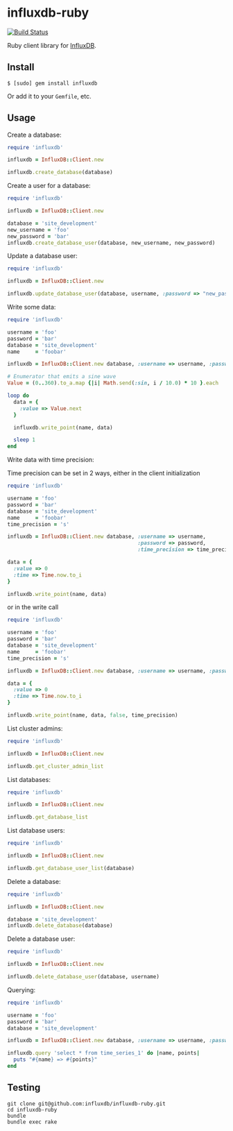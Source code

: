 influxdb-ruby
=============

[![Build Status](https://travis-ci.org/influxdb/influxdb-ruby.png?branch=master)](https://travis-ci.org/influxdb/influxdb-ruby)

Ruby client library for [InfluxDB](http://influxdb.org/).

Install
-------

```
$ [sudo] gem install influxdb
```

Or add it to your `Gemfile`, etc.

Usage
-----

Create a database:

``` ruby
require 'influxdb'

influxdb = InfluxDB::Client.new

influxdb.create_database(database)
```

Create a user for a database:

``` ruby
require 'influxdb'

influxdb = InfluxDB::Client.new

database = 'site_development'
new_username = 'foo'
new_password = 'bar'
influxdb.create_database_user(database, new_username, new_password)
```

Update a database user:

``` ruby
require 'influxdb'

influxdb = InfluxDB::Client.new

influxdb.update_database_user(database, username, :password => "new_password")
```

Write some data:

``` ruby
require 'influxdb'

username = 'foo'
password = 'bar'
database = 'site_development'
name     = 'foobar'

influxdb = InfluxDB::Client.new database, :username => username, :password => password

# Enumerator that emits a sine wave
Value = (0..360).to_a.map {|i| Math.send(:sin, i / 10.0) * 10 }.each

loop do
  data = {
    :value => Value.next
  }

  influxdb.write_point(name, data)

  sleep 1
end
```

Write data with time precision:

Time precision can be set in 2 ways, either in the client initialization

``` ruby
require 'influxdb'

username = 'foo'
password = 'bar'
database = 'site_development'
name     = 'foobar'
time_precision = 's'

influxdb = InfluxDB::Client.new database, :username => username,
                                          :password => password, 
                                          :time_precision => time_precision

data = {
  :value => 0
  :time => Time.now.to_i
}

influxdb.write_point(name, data)
```
or in the write call

``` ruby
require 'influxdb'

username = 'foo'
password = 'bar'
database = 'site_development'
name     = 'foobar'
time_precision = 's'

influxdb = InfluxDB::Client.new database, :username => username, :password => password

data = {
  :value => 0
  :time => Time.now.to_i
}

influxdb.write_point(name, data, false, time_precision)
```


List cluster admins:

``` ruby
require 'influxdb'

influxdb = InfluxDB::Client.new

influxdb.get_cluster_admin_list
```

List databases:

``` ruby
require 'influxdb'

influxdb = InfluxDB::Client.new

influxdb.get_database_list
```

List database users:

``` ruby
require 'influxdb'

influxdb = InfluxDB::Client.new

influxdb.get_database_user_list(database)
```

Delete a database:

``` ruby
require 'influxdb'

influxdb = InfluxDB::Client.new

database = 'site_development'
influxdb.delete_database(database)
```

Delete a database user:

``` ruby
require 'influxdb'

influxdb = InfluxDB::Client.new

influxdb.delete_database_user(database, username)
```

Querying:

``` ruby
require 'influxdb'

username = 'foo'
password = 'bar'
database = 'site_development'

influxdb = InfluxDB::Client.new database, :username => username, :password => password

influxdb.query 'select * from time_series_1' do |name, points|
  puts "#{name} => #{points}"
end
```


Testing
-------

```
git clone git@github.com:influxdb/influxdb-ruby.git
cd influxdb-ruby
bundle
bundle exec rake
```
